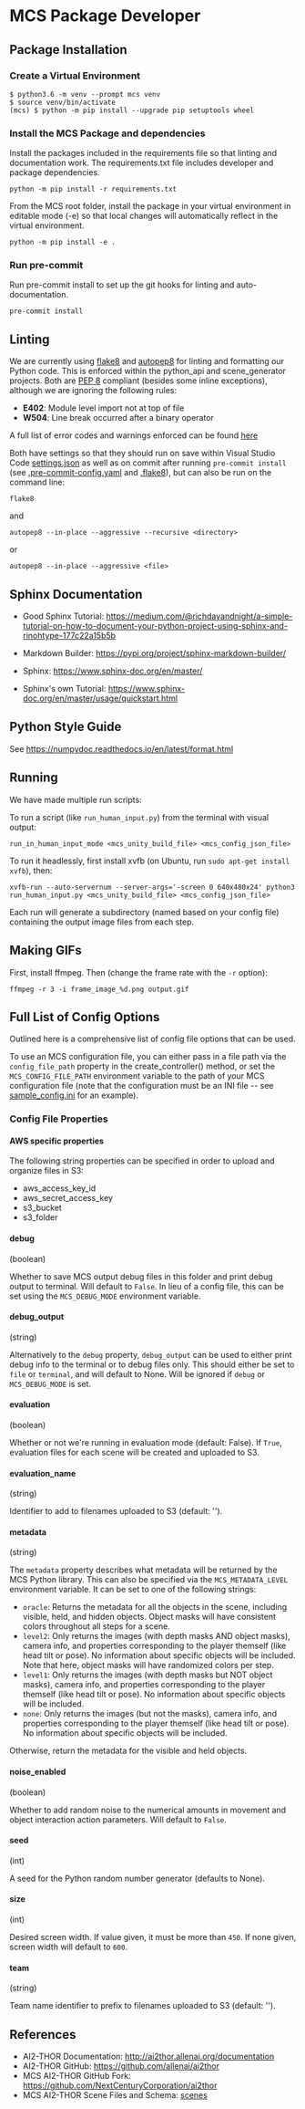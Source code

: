 # MCS Package Developer

## Package Installation

### Create a Virtual Environment

```
$ python3.6 -m venv --prompt mcs venv
$ source venv/bin/activate
(mcs) $ python -m pip install --upgrade pip setuptools wheel
```

### Install the MCS Package and dependencies

Install the packages included in the requirements file so that linting and documentation work. The requirements.txt file includes developer and package dependencies.

```
python -m pip install -r requirements.txt
```

From the MCS root folder, install the package in your virtual environment in editable mode (-e) so that local changes will automatically reflect in the virtual environment.

```
python -m pip install -e .
```

### Run pre-commit

Run pre-commit install to set up the git hooks for linting and auto-documentation.

```
pre-commit install
```

## Linting

We are currently using [flake8](https://flake8.pycqa.org/en/latest/) and [autopep8](https://pypi.org/project/autopep8/) for linting and formatting our Python code. This is enforced within the python_api and scene_generator projects. Both are [PEP 8](https://www.python.org/dev/peps/pep-0008/) compliant (besides some inline exceptions), although we are ignoring the following rules:
- **E402**: Module level import not at top of file
- **W504**: Line break occurred after a binary operator

A full list of error codes and warnings enforced can be found [here](https://flake8.pycqa.org/en/latest/user/error-codes.html)

Both have settings so that they should run on save within Visual Studio Code [settings.json](.vscode/settings.json) as well as on commit after running `pre-commit install` (see [.pre-commit-config.yaml](.pre-commit-config.yaml) and [.flake8](.flake8)), but can also be run on the command line:


```
flake8
```

and

```
autopep8 --in-place --aggressive --recursive <directory>
```
or
```
autopep8 --in-place --aggressive <file>
```

## Sphinx Documentation

- Good Sphinx Tutorial: https://medium.com/@richdayandnight/a-simple-tutorial-on-how-to-document-your-python-project-using-sphinx-and-rinohtype-177c22a15b5b
- Markdown Builder: https://pypi.org/project/sphinx-markdown-builder/

- Sphinx: https://www.sphinx-doc.org/en/master/
- Sphinx's own Tutorial: https://www.sphinx-doc.org/en/master/usage/quickstart.html

## Python Style Guide

See https://numpydoc.readthedocs.io/en/latest/format.html

## Running

We have made multiple run scripts:

To run a script (like `run_human_input.py`) from the terminal with visual output:

```
run_in_human_input_mode <mcs_unity_build_file> <mcs_config_json_file>
```

To run it headlessly, first install xvfb (on Ubuntu, run `sudo apt-get install xvfb`), then:

```
xvfb-run --auto-servernum --server-args='-screen 0 640x480x24' python3 run_human_input.py <mcs_unity_build_file> <mcs_config_json_file>
```

Each run will generate a subdirectory (named based on your config file) containing the output image files from each step.

## Making GIFs

First, install ffmpeg. Then (change the frame rate with the `-r` option):

```
ffmpeg -r 3 -i frame_image_%d.png output.gif
```

## Full List of Config Options

Outlined here is a comprehensive list of config file options that can be used.

To use an MCS configuration file, you can either pass in a file path via the `config_file_path` property in the create_controller() method, or set the `MCS_CONFIG_FILE_PATH` environment variable to the path of your MCS configuration file (note that the configuration must be an INI file -- see [sample_config.ini](../sample_config.ini) for an example).

### Config File Properties

#### AWS specific properties

The following string properties can be specified in order to upload and organize files in S3:
- aws_access_key_id
- aws_secret_access_key
- s3_bucket
- s3_folder

#### debug

(boolean)

Whether to save MCS output debug files in this folder and print debug output to terminal. Will default to `False`. In lieu of a config file, this can be set using the `MCS_DEBUG_MODE` environment variable.

#### debug_output

(string)

Alternatively to the `debug` property, `debug_output` can be used to either print debug info to the terminal or to debug files only. This should either be set to `file` or `terminal`, and will default to None. Will be ignored if `debug` or `MCS_DEBUG_MODE` is set.

#### evaluation

(boolean)

Whether or not we're running in evaluation mode (default: False). If `True`, evaluation files for each scene will be created and uploaded to S3.

#### evaluation_name

(string)

Identifier to add to filenames uploaded to S3 (default: '').

#### metadata

(string)

The `metadata` property describes what metadata will be returned by the MCS Python library. This can also be specified via the `MCS_METADATA_LEVEL` environment variable. It can be set to one of the following strings:

- `oracle`: Returns the metadata for all the objects in the scene, including visible, held, and hidden objects. Object masks will have consistent colors throughout all steps for a scene.
- `level2`: Only returns the images (with depth masks AND object masks), camera info, and properties corresponding to the player themself (like head tilt or pose). No information about specific objects will be included. Note that here, object masks will have randomized colors per step.
- `level1`: Only returns the images (with depth masks but NOT object masks), camera info, and properties corresponding to the player themself (like head tilt or pose). No information about specific objects will be included.
- `none`: Only returns the images (but not the masks), camera info, and properties corresponding to the player themself (like head tilt or pose). No information about specific objects will be included.

Otherwise, return the metadata for the visible and held objects.

#### noise_enabled

(boolean)

Whether to add random noise to the numerical amounts in movement and object interaction action parameters. Will default to `False`.

#### seed

(int)

A seed for the Python random number generator (defaults to None).

#### size

(int)

Desired screen width. If value given, it must be more than `450`. If none given, screen width will default to `600`.

#### team

(string)

Team name identifier to prefix to filenames uploaded to S3 (default: '').

## References

- AI2-THOR Documentation: http://ai2thor.allenai.org/documentation
- AI2-THOR GitHub: https://github.com/allenai/ai2thor
- MCS AI2-THOR GitHub Fork: https://github.com/NextCenturyCorporation/ai2thor
- MCS AI2-THOR Scene Files and Schema: [scenes](./machine_common_sense/scenes)
